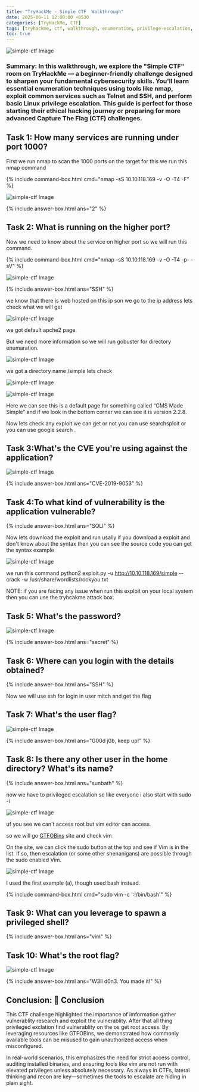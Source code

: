 ```yaml
---
title: "TryHackMe - Simple CTF  Walkthrough"
date: 2025-06-11 12:00:00 +0530
categories: [TryHackMe, CTF]
tags: [tryhackme, ctf, walkthrough, enumeration, privilege-escalation, linux, nmap, telnet, ssh, simple CTF, beginner]
toc: true
---
```


![simple-ctf Image](/assets/simple-ctf.png)

###  Summary: In this walkthrough, we explore the "Simple CTF" room on TryHackMe — a beginner-friendly challenge designed to sharpen your fundamental cybersecurity skills. You'll learn essential enumeration techniques using tools like nmap, exploit common services such as Telnet and SSH, and perform basic Linux privilege escalation. This guide is perfect for those starting their ethical hacking journey or preparing for more advanced Capture The Flag (CTF) challenges.

## Task 1: How many services are running under port 1000?

First we run nmap to scan the 1000 ports on the target for this we run this nmap command  

{% include command-box.html cmd="nmap -sS 10.10.118.169 -v -O -T4 -F" %}


![simple-ctf Image](/assets/simple-ctf-nmap.png)

{% include answer-box.html ans="2" %}


## Task 2: What is running on the higher port?

Now we need to know about the service on higher port so we will run this command.

{% include command-box.html cmd="nmap -sS 10.10.118.169 -v -O -T4 -p- -sV" %}


![simple-ctf Image](/assets/simple-ctf-nmap2.png)

{% include answer-box.html ans="SSH" %}


we know that there is web hosted on this ip son we go to the ip address lets check what we will get

![simple-ctf Image](/assets/simple-ctf-webde.png)

we got default apche2 page.

But we need more information so we will run gobuster for directory enumaration.

![simple-ctf Image](/assets/simple-ctf-gobuster.png)

we got a directory name /simple lets check

![simple-ctf Image](/assets/simple-ctf-simple.png)

![simple-ctf Image](/assets/simple-ctf-simple1.png)

Here we can see this is a default page for something called “CMS Made Simple” and if we look in the bottom corner we can see it is version 2.2.8.

Now lets check any exploit we can get or not you can use searchsploit or you can use google search .


## Task 3:What's the CVE you're using against the application? 

![simple-ctf Image](/assets/simple-ctf-cve.png)

{% include answer-box.html ans="CVE-2019-9053" %}


## Task 4:To what kind of vulnerability is the application vulnerable?

{% include answer-box.html ans="SQLI" %}

Now lets download the exploit and run usally if you download a exploit and don't know about the syntax then you can see the source code you can get the syntax example

![simple-ctf Image](/assets/simple-ctf-exploit.png)

we run this command python2 exploit.py -u http://10.10.118.169/simple  --crack -w /usr/share/wordlists/rockyou.txt 

NOTE: if you are facing any issue when run this exploit on your local system then you can use the tryhcakme attack box.

## Task 5: What's the password?

![simple-ctf Image](/assets/simple-ctf-password.png)

{% include answer-box.html ans="secret" %}

## Task 6: Where can you login with the details obtained?

{% include answer-box.html ans="SSH" %}


Now we will use ssh for login in user mitch and get the flag

## Task 7: What's the user flag?

![simple-ctf Image](/assets/simple-ctf-flag.png)


{% include answer-box.html ans="G00d j0b, keep up!" %}


## Task 8: Is there any other user in the home directory? What's its name?

{% include answer-box.html ans="sunbath" %}

now we have to privileged escalation so like everyone i also start with sudo -i

![simple-ctf Image](/assets/simple-ctf-vim.png)

uf you see we can't access root but vim editor can access.

so we will go [GTFOBins](https://gtfobins.github.io/gtfobins/vim/) site and check vim

On the site, we can click the sudo button at the top and see if Vim is in the list. If so, then escalation (or some other shenanigans) are possible through the sudo enabled Vim.

![simple-ctf Image](/assets/simple-ctf-gtfo.png)

I used the first example (a), though used bash instead.


{% include command-box.html cmd="sudo vim -c ':!/bin/bash'" %}

## Task 9: What can you leverage to spawn a privileged shell?

{% include answer-box.html ans="vim" %}


## Task 10: What's the root flag?

![simple-ctf Image](/assets/simple-ctf-root.png)


{% include answer-box.html ans="W3ll d0n3. You made it!" %}

## Conclusion: 🏁 Conclusion

This CTF challenge highlighted the importance of imformation gather vulnerablity research and exploit the vulnerablity. After that all thing privileged exclation find vulnerablity on the os get root access. By leveraging resources like GTFOBins, we demonstrated how commonly available tools can be misused to gain unauthorized access when misconfigured.

In real-world scenarios, this emphasizes the need for strict access control, auditing installed binaries, and ensuring tools like vim are not run with elevated privileges unless absolutely necessary. As always in CTFs, lateral thinking and recon are key—sometimes the tools to escalate are hiding in plain sight.